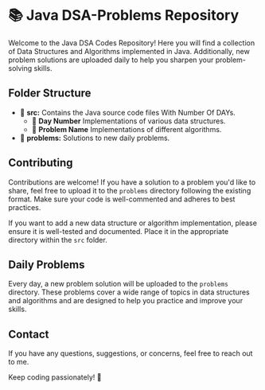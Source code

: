 <!DOCTYPE html>
<html lang="en">
<head>
    <meta charset="UTF-8">
    <meta name="viewport" content="width=device-width, initial-scale=1.0">
</head>
<body>
    <h1>📚 Java DSA-Problems Repository</h1>
    <p>Welcome to the Java DSA Codes Repository! Here you will find a collection of Data Structures and Algorithms implemented in Java. Additionally, new problem solutions are uploaded daily to help you sharpen your problem-solving skills.</p>

<h2>Folder Structure</h2>
    <ul>
        <li>📁 <strong>src:</strong> Contains the Java source code files With Number Of DAYs.
            <ul>
        <li>📁 <strong>Day Number</strong> Implementations of various data structures.</li>
        <li>📁 <strong>Problem Name</strong> Implementations of different algorithms.</li>
            </ul>
        </li>
        <li>📁 <strong>problems:</strong> Solutions to new daily problems.</li>
    </ul>

<h2>Contributing</h2>
    <p>Contributions are welcome! If you have a solution to a problem you'd like to share, feel free to upload it to the <code>problems</code> directory following the existing format. Make sure your code is well-commented and adheres to best practices.</p>
    <p>If you want to add a new data structure or algorithm implementation, please ensure it is well-tested and documented. Place it in the appropriate directory within the <code>src</code> folder.</p>

 <h2>Daily Problems</h2>
    <p>Every day, a new problem solution will be uploaded to the <code>problems</code> directory. These problems cover a wide range of topics in data structures and algorithms and are designed to help you practice and improve your skills.</p>

<h2>Contact</h2>
    <p>If you have any questions, suggestions, or concerns, feel free to reach out to me.</p>

<p>Keep coding passionately! 🚀</p>
</body>
</html>
